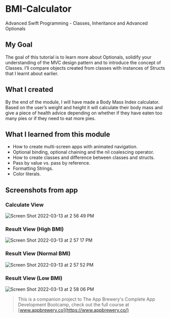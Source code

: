 # BMI-Calculator
Advanced Swift Programming - Classes, Inheritance and Advanced Optionals

## My Goal

The goal of this tutorial is to learn more about Optionals, solidify your understanding of the MVC design pattern and to introduce the concept of Classes. I’ll compare objects created from classes with instances of Structs that I learnt about earlier. 

## What I created

By the end of the module, I will have made a Body Mass Index calculator. Based on the user’s weight and height it will calculate their body mass and give a piece of health advice depending on whether if they have eaten too many pies or if they need to eat more pies. 

## What I learned from this module

* How to create multi-screen apps with animated navigation.
* Optional binding, optional chaining and the nil coalescing operator.
* How to create classes and difference between classes and structs. 
* Pass by value vs. pass by reference. 
* Formatting Strings. 
* Color literals.

## Screenshots from app

### Calculate View
![Screen Shot 2022-03-13 at 2 56 49 PM](https://user-images.githubusercontent.com/56804253/158074926-c3ad2ff9-1a03-438d-abfb-25ee5b9f7b62.png)
### Result View (High BMI)
![Screen Shot 2022-03-13 at 2 57 17 PM](https://user-images.githubusercontent.com/56804253/158074938-b235d80b-dba3-429e-86a7-32309551bec9.png)
### Result View (Normal BMI)
![Screen Shot 2022-03-13 at 2 57 52 PM](https://user-images.githubusercontent.com/56804253/158074951-f965d64d-352c-4692-9850-67317b0fa004.png)
### Result View (Low BMI)
![Screen Shot 2022-03-13 at 2 58 06 PM](https://user-images.githubusercontent.com/56804253/158074963-76e8d71e-c5e9-4387-9bd2-1f2bcdde4a7c.png)


>This is a companion project to The App Brewery's Complete App Development Bootcamp, check out the full course at [www.appbrewery.co](https://www.appbrewery.co/)
